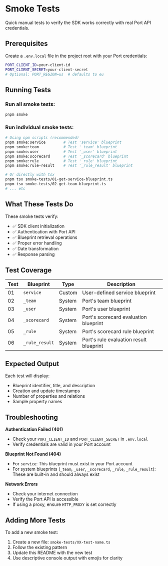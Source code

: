 # Smoke Tests

Quick manual tests to verify the SDK works correctly with real Port API credentials.

## Prerequisites

Create a `.env.local` file in the project root with your Port credentials:

```bash
PORT_CLIENT_ID=your-client-id
PORT_CLIENT_SECRET=your-client-secret
# Optional: PORT_REGION=us  # defaults to eu
```

## Running Tests

### Run all smoke tests:

```bash
pnpm smoke
```

### Run individual smoke tests:

```bash
# Using npm scripts (recommended)
pnpm smoke:service        # Test 'service' blueprint
pnpm smoke:team           # Test '_team' blueprint
pnpm smoke:user           # Test '_user' blueprint
pnpm smoke:scorecard      # Test '_scorecard' blueprint
pnpm smoke:rule           # Test '_rule' blueprint
pnpm smoke:rule-result    # Test '_rule_result' blueprint

# Or directly with tsx
pnpm tsx smoke-tests/01-get-service-blueprint.ts
pnpm tsx smoke-tests/02-get-team-blueprint.ts
# ... etc
```

## What These Tests Do

These smoke tests verify:
- ✅ SDK client initialization
- ✅ Authentication with Port API
- ✅ Blueprint retrieval operations
- ✅ Proper error handling
- ✅ Date transformation
- ✅ Response parsing

## Test Coverage

| Test | Blueprint | Type | Description |
|------|-----------|------|-------------|
| 01 | `service` | Custom | User-defined service blueprint |
| 02 | `_team` | System | Port's team blueprint |
| 03 | `_user` | System | Port's user blueprint |
| 04 | `_scorecard` | System | Port's scorecard evaluation blueprint |
| 05 | `_rule` | System | Port's scorecard rule blueprint |
| 06 | `_rule_result` | System | Port's rule evaluation result blueprint |

## Expected Output

Each test will display:
- Blueprint identifier, title, and description
- Creation and update timestamps
- Number of properties and relations
- Sample property names

## Troubleshooting

**Authentication Failed (401)**
- Check your `PORT_CLIENT_ID` and `PORT_CLIENT_SECRET` in `.env.local`
- Verify credentials are valid in your Port account

**Blueprint Not Found (404)**
- For `service`: This blueprint must exist in your Port account
- For system blueprints (`_team`, `_user`, `_scorecard`, `_rule`, `_rule_result`): These are built-in and should always exist

**Network Errors**
- Check your internet connection
- Verify the Port API is accessible
- If using a proxy, ensure `HTTP_PROXY` is set correctly

## Adding More Tests

To add a new smoke test:

1. Create a new file: `smoke-tests/XX-test-name.ts`
2. Follow the existing pattern
3. Update this README with the new test
4. Use descriptive console output with emojis for clarity

